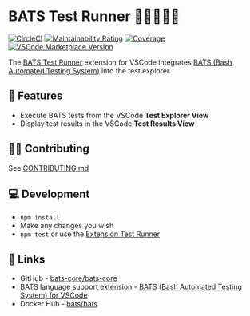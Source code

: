 # BATS Test Runner 🦇🦇🧪🏃‍♂️

[![CircleCI](https://img.shields.io/circleci/build/github/kenherring/bats-test-runner/main?logo=circleci)](https://dl.circleci.com/status-badge/redirect/gh/kenherring/bats-test-runner/tree/main)
[![Maintainability Rating](https://sonarcloud.io/api/project_badges/measure?project=kenherring_bats-test-runner&metric=sqale_rating)](https://sonarcloud.io/summary/new_code?id=kenherring_bats-test-runner)
[![Coverage](https://sonarcloud.io/api/project_badges/measure?project=kenherring_bats-test-runner&metric=coverage)](https://sonarcloud.io/summary/new_code?id=kenherring_bats-test-runner)
[![VSCode Marketplace Version](https://img.shields.io/visual-studio-marketplace/v/kherring.bats-test-runner?include_prereleases&logo=visual%20studio%20code&logoColor=blue&color=blue)](https://marketplace.visualstudio.com/items?itemName=kherring.bats-test-runner)

The [BATS Test Runner](https://github.com/kenherring/bats-test-runner/) extension for VSCode integrates [BATS (Bash Automated Testing System)](https://github.com/bats-core/bats-core) into the test explorer.

## 🌴 Features

* Execute BATS tests from the VSCode **Test Explorer View**
* Display test results in the VSCode **Test Results View**

## 👷‍♂️ Contributing

See [CONTRIBUTING.md](.github/CONTRIBUTING.md)

## 💻 Development

* `npm install`
* Make any changes you wish
* `npm test` or use the [Extension Test Runner](https://marketplace.visualstudio.com/items?itemName=ms-vscode.extension-test-runner)

## 🔗 Links

* GitHub - [bats-core/bats-core](https://github.com/bats-core/bats-core)
* BATS language support extension - [BATS (Bash Automated Testing System) for VSCode](https://marketplace.visualstudio.com/items?itemName=jetmartin.bats)
* Docker Hub - [bats/bats](https://github.com/bats-core/bats-core)
